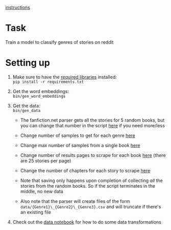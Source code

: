 [instructions](https://newclasses.nyu.edu/access/content/group/a655a9a4-e9ae-47ed-a62f-959223e0c99f/Project/Project_instructions.doc)

# Task
Train a model to classify genres of stories on reddit

# Setting up
1. Make sure to have the [required libraries](requirements.txt) installed:  
`pip install -r requirements.txt`  

2. Get the word embeddings:  
`bin/gen_word_embeddings`  

3. Get the data:  
`bin/gen_data`  

    - The fanfiction.net parser gets all the stories for 5 random books, but you can change that number in the script [here](scrape_fanfic.py#L101) if you need more/less  

    - Change number of samples to get for each genre [here](scrape_fanfic.py#L93)
    - Change max number of samples from a single book [here](scrape_fanfic.py#L94)
    - Change number of results pages to scrape for each book [here](scrape_fanfic.py#L107) (there are 25 stories per page)
    - Change the number of chapters for each story to scrape [here](scrape_fanfic.py#L31)  

    - Note that saving only happens upon completion of collecting _all_ the stories from the random books. So if the script terminates in the middle, no new data
    - Also note that the parser will create files of the form `data/{Genre1}\_{Genre2}\_{Genre3}.csv` and will truncate if there's an existing file
4. Check out the [data notebook](data.ipynb) for how to do some data transformations